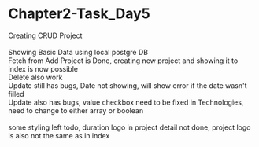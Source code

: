 # Chapter2-Task_Day5

Creating CRUD Project <br/>
<br />
Showing Basic Data using local postgre DB<br/>
Fetch from Add Project is Done, creating new project and showing it to index is now possible<br/>
Delete also work<br/>
Update still has bugs, Date not showing, will show error if the date wasn't filled<br/>
Update also has bugs, value checkbox need to be fixed in Technologies, need to change to either array or boolean<br/>
<br/>
some styling left todo, duration logo in project detail not done, project logo is also not the same as in index
